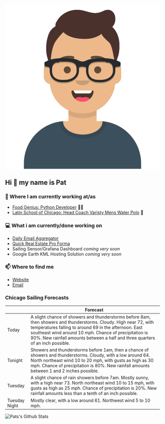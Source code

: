 [![Social banner for p-j-falconer](https://raw.githubusercontent.com/P-J-FALCONER/P-J-FALCONER/master/assets/avataaars.svg)](https://patfalconer.com/)
## Hi :wave: my name is Pat

### 💼 Where I am currently working at/as
- [Food Genius: Python Developer](https://getfoodgenius.com/) 🍔🐍
- [Latin School of Chicago: Head Coach Varisty Mens Water Polo](https://www.latinschool.org/) 🤽


### 💻 What i am currently/done working on
 - [Daily Email Aggregator](https://github.com/P-J-FALCONER/dott_daily_mail)
 - [Quick Real Estate Pro Forma](https://github.com/P-J-FALCONER/henry)
 - Sailing Sensor/Grafana Dashboard *coming very soon*
 - Google Earth KML Hosting Solution *coming very soon*

### 📫 Where to find me
 - [Website](https://patfalconer.com/)
 - [Email](mailto:patrick.j.falconer@gmail.com)


### Chicago Sailing Forecasts
|   | Forecast  |
|---|---|
| Today | A slight chance of showers and thunderstorms before 8am, then showers and thunderstorms. Cloudy. High near 72, with temperatures falling to around 69 in the afternoon. East southeast wind around 10 mph. Chance of precipitation is 90%. New rainfall amounts between a half and three quarters of an inch possible. |
| Tonight | Showers and thunderstorms before 1am, then a chance of showers and thunderstorms. Cloudy, with a low around 64. North northeast wind 10 to 20 mph, with gusts as high as 30 mph. Chance of precipitation is 80%. New rainfall amounts between 1 and 2 inches possible. |
| Tuesday | A slight chance of rain showers before 7am. Mostly sunny, with a high near 73. North northeast wind 10 to 15 mph, with gusts as high as 25 mph. Chance of precipitation is 20%. New rainfall amounts less than a tenth of an inch possible. |
| Tuesday Night | Mostly clear, with a low around 61. Northwest wind 5 to 10 mph. |

![Pats's Github Stats](https://github-readme-stats.vercel.app/api?username=p-j-falconer&show_icons=true&theme=radical)
